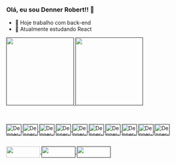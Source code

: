 ### Olá, eu sou Denner Robert!! 👋


- 🔭 Hoje trabalho com back-end
- 🌱 Atualmente estudando React


<!--
**DennerRobert/DennerRobert** is a ✨ _special_ ✨ repository because its `README.md` (this file) appears on your GitHub profile.

Here are some ideas to get you started:

- 👯 I’m looking to collaborate on ...
- 🤔 I’m looking for help with ...
- 💬 Ask me about ...
- 📫 How to reach me: ...
- 😄 Pronouns: ...
- ⚡ Fun fact: ...


height="180em"
height="30%" width="50%"
-->


<div>
 <a href="">

 <img height="180em" src="https://github-readme-stats.vercel.app/api?username=DennerRobert&show_icons=true&theme=chartreuse-dark"/>
 <img height="180em" src="https://github-readme-stats.vercel.app/api/top-langs/?username=DennerRobert&layout=compact&theme=chartreuse-dark"/>
</div>

##
  
<div style="display: inline_block"><br>
 <img align="center" alt="Denner-pytohn" height="30" width="40" src="https://cdn.jsdelivr.net/gh/devicons/devicon/icons/python/python-original.svg">
 <img align="center" alt="Denner-pytohn" height="30" width="40" src="https://cdn.jsdelivr.net/gh/devicons/devicon/icons/react/react-original.svg" />
 <img align="center" alt="Denner-pytohn" height="30" width="40" src="https://cdn.jsdelivr.net/gh/devicons/devicon/icons/django/django-plain.svg">
 <img align="center" alt="Denner-pytohn" height="30" width="40" src="https://cdn.jsdelivr.net/gh/devicons/devicon/icons/postgresql/postgresql-original.svg">
 <img align="center" alt="Denner-pytohn" height="30" width="40" src="https://cdn.jsdelivr.net/gh/devicons/devicon/icons/html5/html5-original.svg">
 <img align="center" alt="Denner-pytohn" height="30" width="40" src="https://cdn.jsdelivr.net/gh/devicons/devicon/icons/css3/css3-original.svg">
 <img align="center" alt="Denner-pytohn" height="30" width="40" src="https://cdn.jsdelivr.net/gh/devicons/devicon/icons/jquery/jquery-original.svg">
 <img align="center" alt="Denner-pytohn" height="30" width="40" src="https://cdn.jsdelivr.net/gh/devicons/devicon/icons/bootstrap/bootstrap-original.svg">
 <img align="center" alt="Denner-pytohn" height="30" width="40" src="https://cdn.jsdelivr.net/gh/devicons/devicon/icons/git/git-original.svg">
 <img align="center" alt="Denner-pytohn" height="30" width="40" src="https://cdn.jsdelivr.net/gh/devicons/devicon/icons/bitbucket/bitbucket-original.svg">
</div>
  
##

<div>
 <a href="mailto:dennerrobert94@gmail.com"><img align="center" height="30" width="90" src="https://img.shields.io/badge/Gmail-D14836?style=for-the-badge&logo=gmail&logoColor=white" target="_blank">
 <a href=""><img align="center" height="30" width="90" src="https://img.shields.io/badge/Telegram-2CA5E0?style=for-the-badge&logo=telegram&logoColor=white" target="_blank">
 <a href=""><img align="center" height="30" width="90" src="https://img.shields.io/badge/LinkedIn-0077B5?style=for-the-badge&logo=linkedin&logoColor=white" target="_blank">
		
</div>

 
